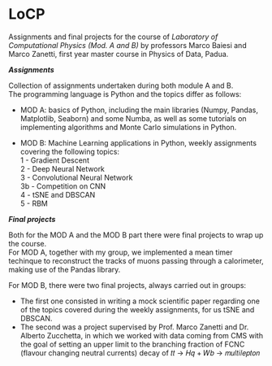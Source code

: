 # LoCP
Assignments and final projects for the course of *Laboratory of Computational Physics (Mod. A and B)* by professors Marco Baiesi and Marco Zanetti, first year master course in Physics of Data, Padua.


***Assignments*** <br>

Collection of assignments undertaken during both module A and B. <br>
The programming language is Python and the topics differ as follows: <br>

- MOD A: basics of Python, including the main libraries (Numpy, Pandas, Matplotlib, Seaborn) and some Numba, as well as some tutorials on implementing algorithms and Monte Carlo simulations in Python. <br>

- MOD B: Machine Learning applications in Python, weekly assignments covering the following topics: <br>
  1 - Gradient Descent <br>
  2 - Deep Neural Network <br>
  3 - Convolutional Neural Network <br>
  3b - Competition on CNN <br>
  4 - tSNE and DBSCAN <br>
  5 - RBM <br>

***Final projects*** <br>

Both for the MOD A and the MOD B part there were final projects to wrap up the course.<br>
For MOD A, together with my group, we implemented a mean timer techinque to reconstruct the tracks of muons passing through a calorimeter, making use of the Pandas library. <br>

For MOD B, there were two final projects, always carried out in groups: <br>

- The first one consisted in writing a mock scientific paper regarding one of the topics covered during the weekly assignments, for us tSNE and DBSCAN. <br>
- The second was a project supervised by Prof. Marco Zanetti and Dr. Alberto Zucchetta, in which we worked with data coming from CMS with the goal of setting an upper limit to the branching fraction of FCNC (flavour changing neutral currents) decay of 𝑡𝑡 → 𝐻𝑞 + 𝑊𝑏 → 𝑚𝑢𝑙𝑡𝑖𝑙𝑒𝑝𝑡𝑜𝑛
